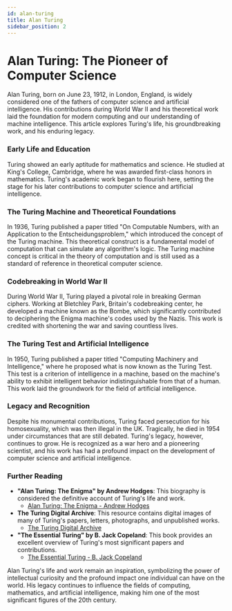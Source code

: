 ```yaml
---
id: alan-turing
title: Alan Turing
sidebar_position: 2
---
```


# Alan Turing: The Pioneer of Computer Science

Alan Turing, born on June 23, 1912, in London, England, is widely considered one of the fathers of computer science and artificial intelligence. His contributions during World War II and his theoretical work laid the foundation for modern computing and our understanding of machine intelligence. This article explores Turing's life, his groundbreaking work, and his enduring legacy.

### Early Life and Education
Turing showed an early aptitude for mathematics and science. He studied at King's College, Cambridge, where he was awarded first-class honors in mathematics. Turing's academic work began to flourish here, setting the stage for his later contributions to computer science and artificial intelligence.

### The Turing Machine and Theoretical Foundations
In 1936, Turing published a paper titled "On Computable Numbers, with an Application to the Entscheidungsproblem," which introduced the concept of the Turing machine. This theoretical construct is a fundamental model of computation that can simulate any algorithm's logic. The Turing machine concept is critical in the theory of computation and is still used as a standard of reference in theoretical computer science.

### Codebreaking in World War II
During World War II, Turing played a pivotal role in breaking German ciphers. Working at Bletchley Park, Britain's codebreaking center, he developed a machine known as the Bombe, which significantly contributed to deciphering the Enigma machine's codes used by the Nazis. This work is credited with shortening the war and saving countless lives.

### The Turing Test and Artificial Intelligence
In 1950, Turing published a paper titled "Computing Machinery and Intelligence," where he proposed what is now known as the Turing Test. This test is a criterion of intelligence in a machine, based on the machine's ability to exhibit intelligent behavior indistinguishable from that of a human. This work laid the groundwork for the field of artificial intelligence.

### Legacy and Recognition
Despite his monumental contributions, Turing faced persecution for his homosexuality, which was then illegal in the UK. Tragically, he died in 1954 under circumstances that are still debated. Turing's legacy, however, continues to grow. He is recognized as a war hero and a pioneering scientist, and his work has had a profound impact on the development of computer science and artificial intelligence.

### Further Reading
- **"Alan Turing: The Enigma" by Andrew Hodges**: This biography is considered the definitive account of Turing's life and work.
  - [Alan Turing: The Enigma - Andrew Hodges](https://www.turing.org.uk/book/)
- **The Turing Digital Archive**: This resource contains digital images of many of Turing's papers, letters, photographs, and unpublished works.
  - [The Turing Digital Archive](http://www.turingarchive.org/)
- **"The Essential Turing" by B. Jack Copeland**: This book provides an excellent overview of Turing's most significant papers and contributions.
  - [The Essential Turing - B. Jack Copeland](https://global.oup.com/academic/product/the-essential-turing-9780198250807)

Alan Turing's life and work remain an inspiration, symbolizing the power of intellectual curiosity and the profound impact one individual can have on the world. His legacy continues to influence the fields of computing, mathematics, and artificial intelligence, making him one of the most significant figures of the 20th century.